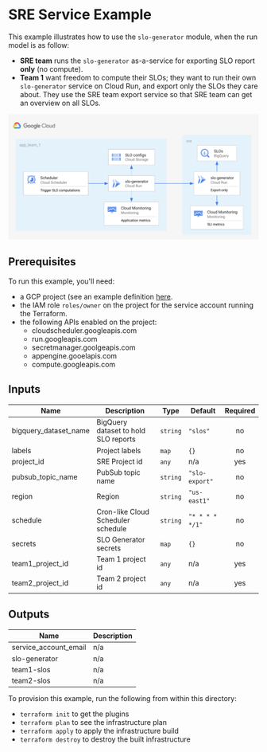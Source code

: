 # SRE Service Example

This example illustrates how to use the `slo-generator` module, when the run
model is as follow:

- **SRE team** runs the `slo-generator` as-a-service for exporting SLO report **only** (no compute).
- **Team 1** want freedom to compute their SLOs; they want to run their own 
`slo-generator` service on Cloud Run, and export only the SLOs they care about. 
They use the SRE team export service so that SRE team can get an overview on all 
SLOs.

![Architecture](./arch.png)

## Prerequisites

To run this example, you'll need:

- a GCP project (see an example definition [here](../../test/setup/main.tf).
- the IAM role `roles/owner` on the project for the service account running the Terraform.
- the following APIs enabled on the project:
  - cloudscheduler.googleapis.com
  - run.googleapis.com
  - secretmanager.goolgeapis.com
  - appengine.gooelapis.com
  - compute.googleapis.com


<!-- BEGINNING OF PRE-COMMIT-TERRAFORM DOCS HOOK -->
## Inputs

| Name                    | Description                          | Type     | Default         | Required |
| ----------------------- | ------------------------------------ | -------- | --------------- | :------: |
| bigquery\_dataset\_name | BigQuery dataset to hold SLO reports | `string` | `"slos"`        |    no    |
| labels                  | Project labels                       | `map`    | `{}`            |    no    |
| project\_id             | SRE Project id                       | `any`    | n/a             |   yes    |
| pubsub\_topic\_name     | PubSub topic name                    | `string` | `"slo-export"`  |    no    |
| region                  | Region                               | `string` | `"us-east1"`    |    no    |
| schedule                | Cron-like Cloud Scheduler schedule   | `string` | `"* * * * */1"` |    no    |
| secrets                 | SLO Generator secrets                | `map`    | `{}`            |    no    |
| team1\_project\_id      | Team 1 project id                    | `any`    | n/a             |   yes    |
| team2\_project\_id      | Team 2 project id                    | `any`    | n/a             |   yes    |

## Outputs

| Name                    | Description |
| ----------------------- | ----------- |
| service\_account\_email | n/a         |
| slo-generator           | n/a         |
| team1-slos              | n/a         |
| team2-slos              | n/a         |

<!-- END OF PRE-COMMIT-TERRAFORM DOCS HOOK -->

To provision this example, run the following from within this directory:
- `terraform init` to get the plugins
- `terraform plan` to see the infrastructure plan
- `terraform apply` to apply the infrastructure build
- `terraform destroy` to destroy the built infrastructure
